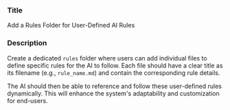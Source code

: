 ### Title
Add a Rules Folder for User-Defined AI Rules

### Description
Create a dedicated `rules` folder where users can add individual files to define specific rules for the AI to follow. Each file should have a clear title as its filename (e.g., `rule_name.md`) and contain the corresponding rule details.

The AI should then be able to reference and follow these user-defined rules dynamically. This will enhance the system's adaptability and customization for end-users.